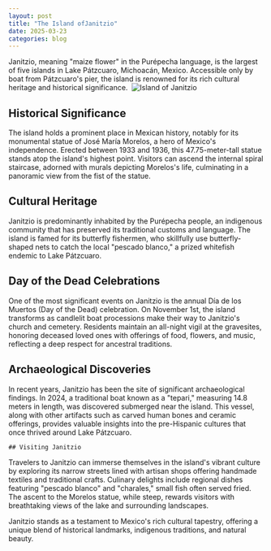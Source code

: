 ```yaml
---
layout: post
title: "The Island ofJanitzio"
date: 2025-03-23
categories: blog
---
```


Janitzio, meaning "maize flower" in the Purépecha language, is the largest of five islands in Lake Pátzcuaro, Michoacán, Mexico. Accessible only by boat from Pátzcuaro's pier, the island is renowned for its rich cultural heritage and historical significance. ​
![Island of Janitzio](../assets/images/janitzio.jpg "Beautiful view of Janitzio")

## Historical Significance

The island holds a prominent place in Mexican history, notably for its monumental statue of José María Morelos, a hero of Mexico's independence. Erected between 1933 and 1936, this 47.75-meter-tall statue stands atop the island's highest point. Visitors can ascend the internal spiral staircase, adorned with murals depicting Morelos's life, culminating in a panoramic view from the fist of the statue. ​


## Cultural Heritage

Janitzio is predominantly inhabited by the Purépecha people, an indigenous community that has preserved its traditional customs and language. The island is famed for its butterfly fishermen, who skillfully use butterfly-shaped nets to catch the local "pescado blanco," a prized whitefish endemic to Lake Pátzcuaro. ​

## Day of the Dead Celebrations

One of the most significant events on Janitzio is the annual Día de los Muertos (Day of the Dead) celebration. On November 1st, the island transforms as candlelit boat processions make their way to Janitzio's church and cemetery. Residents maintain an all-night vigil at the gravesites, honoring deceased loved ones with offerings of food, flowers, and music, reflecting a deep respect for ancestral traditions. ​

## Archaeological Discoveries

In recent years, Janitzio has been the site of significant archaeological findings. In 2024, a traditional boat known as a "tepari," measuring 14.8 meters in length, was discovered submerged near the island. This vessel, along with other artifacts such as carved human bones and ceramic offerings, provides valuable insights into the pre-Hispanic cultures that once thrived around Lake Pátzcuaro. ​

    ## Visiting Janitzio

Travelers to Janitzio can immerse themselves in the island's vibrant culture by exploring its narrow streets lined with artisan shops offering handmade textiles and traditional crafts. Culinary delights include regional dishes featuring "pescado blanco" and "charales," small fish often served fried. The ascent to the Morelos statue, while steep, rewards visitors with breathtaking views of the lake and surrounding landscapes. ​

Janitzio stands as a testament to Mexico's rich cultural tapestry, offering a unique blend of historical landmarks, indigenous traditions, and natural beauty.​
